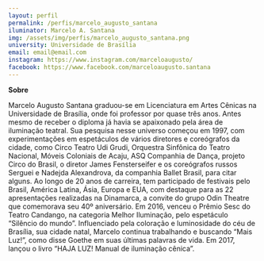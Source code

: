 ```yaml
---
layout: perfil
permalink: /perfis/marcelo_augusto_santana
iluminator: Marcelo A. Santana
img: /assets/img/perfis/marcelo_augusto_santana.png
university: Universidade de Brasília
email: email@email.com
instagram: https://www.instagram.com/marceloaugusto/
facebook: https://www.facebook.com/marceloaugusto.santana
---
```


**Sobre**

Marcelo Augusto Santana graduou-se em Licenciatura em Artes Cênicas na Universidade de Brasília, onde foi professor por quase três anos. Antes mesmo de receber o diploma já havia se apaixonado pela área de iluminação teatral. Sua pesquisa nesse universo começou em 1997, com experimentações em espetáculos de vários diretores e coreógrafos da cidade, como Circo Teatro Udi Grudi, Orquestra Sinfônica do Teatro Nacional, Móveis Coloniais de Acaju, ASQ Companhia de Dança, projeto Circo do Brasil, o diretor James Fensterseifer e os coreógrafos russos Serguei e Nadejda Alexandrova, da companhia Ballet Brasil, para citar alguns. Ao longo de 20 anos de carreira, tem participado de festivais pelo Brasil, América Latina, Ásia, Europa e EUA, com destaque para as 22 apresentações realizadas na Dinamarca, a convite do grupo Odin Theatre que comemorava seu 40º aniversário. Em 2016, venceu o Prêmio Sesc do Teatro Candango, na categoria Melhor Iluminação, pelo espetáculo “Silêncio do mundo”. Influenciado pela coloração e luminosidade do céu de Brasília, sua cidade natal, Marcelo continua trabalhando e buscando “Mais Luz!”, como disse Goethe em suas últimas palavras de vida. Em 2017, lançou o livro “HAJA LUZ! Manual de iluminação cênica”.
